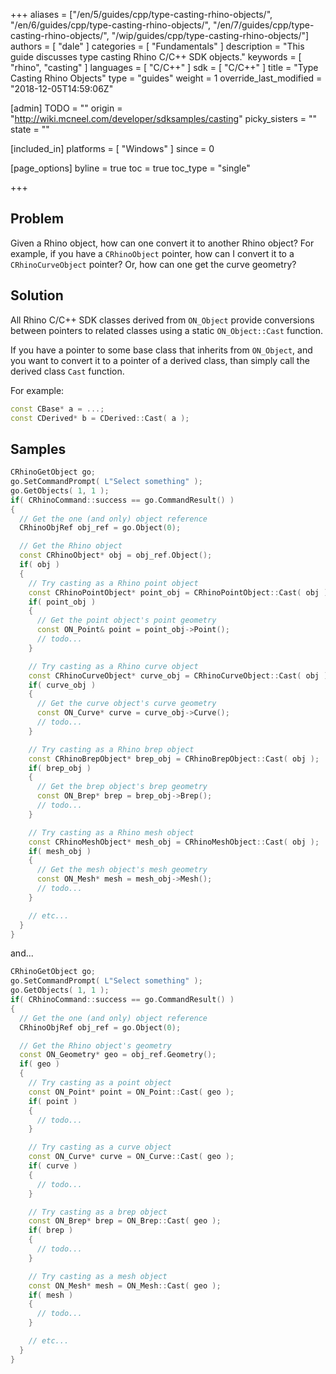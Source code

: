 +++
aliases = ["/en/5/guides/cpp/type-casting-rhino-objects/", "/en/6/guides/cpp/type-casting-rhino-objects/", "/en/7/guides/cpp/type-casting-rhino-objects/", "/wip/guides/cpp/type-casting-rhino-objects/"]
authors = [ "dale" ]
categories = [ "Fundamentals" ]
description = "This guide discusses type casting Rhino C/C++ SDK objects."
keywords = [ "rhino", "casting" ]
languages = [ "C/C++" ]
sdk = [ "C/C++" ]
title = "Type Casting Rhino Objects"
type = "guides"
weight = 1
override_last_modified = "2018-12-05T14:59:06Z"

[admin]
TODO = ""
origin = "http://wiki.mcneel.com/developer/sdksamples/casting"
picky_sisters = ""
state = ""

[included_in]
platforms = [ "Windows" ]
since = 0

[page_options]
byline = true
toc = true
toc_type = "single"

+++

 
## Problem

Given a Rhino object, how can one convert it to another Rhino object?  For example, if you have a `CRhinoObject` pointer, how can I convert it to a `CRhinoCurveObject` pointer?  Or, how can one get the curve geometry?

## Solution

All Rhino C/C++ SDK classes derived from `ON_Object` provide conversions between pointers to related classes using a static `ON_Object::Cast` function.

If you have a pointer to some base class that inherits from `ON_Object`, and you want to convert it to a pointer of a derived class, than simply call the derived class `Cast` function.

For example:

```cpp
const CBase* a = ...;
const CDerived* b = CDerived::Cast( a );
```

## Samples

```cpp
CRhinoGetObject go;
go.SetCommandPrompt( L"Select something" );
go.GetObjects( 1, 1 );
if( CRhinoCommand::success == go.CommandResult() )
{
  // Get the one (and only) object reference
  CRhinoObjRef obj_ref = go.Object(0);

  // Get the Rhino object
  const CRhinoObject* obj = obj_ref.Object();
  if( obj )
  {
    // Try casting as a Rhino point object
    const CRhinoPointObject* point_obj = CRhinoPointObject::Cast( obj );
    if( point_obj )
    {
      // Get the point object's point geometry
      const ON_Point& point = point_obj->Point();
      // todo...
    }

    // Try casting as a Rhino curve object
    const CRhinoCurveObject* curve_obj = CRhinoCurveObject::Cast( obj );
    if( curve_obj )
    {
      // Get the curve object's curve geometry
      const ON_Curve* curve = curve_obj->Curve();
      // todo...
    }

    // Try casting as a Rhino brep object
    const CRhinoBrepObject* brep_obj = CRhinoBrepObject::Cast( obj );
    if( brep_obj )
    {
      // Get the brep object's brep geometry
      const ON_Brep* brep = brep_obj->Brep();
      // todo...
    }

    // Try casting as a Rhino mesh object
    const CRhinoMeshObject* mesh_obj = CRhinoMeshObject::Cast( obj );
    if( mesh_obj )
    {
      // Get the mesh object's mesh geometry
      const ON_Mesh* mesh = mesh_obj->Mesh();
      // todo...
    }

    // etc...
  }
}
```

and...

```cpp
CRhinoGetObject go;
go.SetCommandPrompt( L"Select something" );
go.GetObjects( 1, 1 );
if( CRhinoCommand::success == go.CommandResult() )
{
  // Get the one (and only) object reference
  CRhinoObjRef obj_ref = go.Object(0);

  // Get the Rhino object's geometry
  const ON_Geometry* geo = obj_ref.Geometry();
  if( geo )
  {
    // Try casting as a point object
    const ON_Point* point = ON_Point::Cast( geo );
    if( point )
    {
      // todo...
    }

    // Try casting as a curve object
    const ON_Curve* curve = ON_Curve::Cast( geo );
    if( curve )
    {
      // todo...
    }

    // Try casting as a brep object
    const ON_Brep* brep = ON_Brep::Cast( geo );
    if( brep )
    {
      // todo...
    }

    // Try casting as a mesh object
    const ON_Mesh* mesh = ON_Mesh::Cast( geo );
    if( mesh )
    {
      // todo...
    }

    // etc...
  }
}
```
